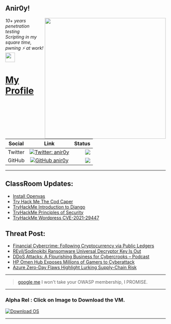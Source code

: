 <h2>Anir0y!</h2>
<img align='right' src="https://github-readme-stats.vercel.app/api?username=anir0y&show_icons=true&theme=dark" width="380">
<p><em>10+ years penetration testing<br>
  Scripting in my square time, pwning ⚡ at work!<img src="https://media.giphy.com/media/WUlplcMpOCEmTGBtBW/giphy.gif" width="30"> 
</em></p>



# [My Profile](https://anir0y.in/refer=githubreadme)

| Social   |      Link      | Status|
|----------|:-------------:|--:|
| Twitter |  [![Twitter: anir0y](https://img.shields.io/twitter/follow/anir0y?label=Follow%20me&style=plastic)](https://twitter.com/anir0y)| ![](https://img.shields.io/badge/Status-Online-blue)|
| GitHub |    [![GitHub anir0y](https://img.shields.io/github/followers/anir0y?label=Fork%20me&style=plastic)](https://github.com/anir0y)   | ![](https://img.shields.io/badge/Status-Online-blue)|


---

## ClassRoom Updates:

<!-- CLASS:START -->
- [Install Openvas](https://classroom.anir0y.in/post/howto-install-openvas/)
- [Try Hack Me The Cod Caper](https://classroom.anir0y.in/post/tryhackme-thecodcaper/)
- [TryHackMe Introduction to Django](https://classroom.anir0y.in/post/tryhackme-django/)
- [TryHackMe Principles of Security](https://classroom.anir0y.in/post/tryhackme-principlesofsecurity/)
- [TryHackMe Wordpress CVE-2021-29447](https://classroom.anir0y.in/post/tryhackme-wordpresscve202129447/)
<!-- CLASS:END -->

## Threat Post:

<!-- THREAT:START -->
- [Financial Cybercrime: Following Cryptocurrency via Public Ledgers](https://threatpost.com/financial-cybercrime-cryptocurrency-public-ledgers/169987/)
- [REvil/Sodinokibi Ransomware Universal Decryptor Key Is Out](https://threatpost.com/revil-sodinokibi-ransomware-universal-decryptor/169498/)
- [DDoS Attacks: A Flourishing Business for Cybercrooks – Podcast](https://threatpost.com/ddos-attacks-a-flourishing-business-for-cybercrooks-podcast/169473/)
- [HP Omen Hub Exposes Millions of Gamers to Cyberattack](https://threatpost.com/hp-omen-hub-gamers-cyberattack/169739/)
- [Azure Zero-Day Flaws Highlight Lurking Supply-Chain Risk](https://threatpost.com/azure-zero-day-supply-chain/169508/)
<!-- THREAT:END -->
---


> [google me](https://google.com/search?q=@anir0y) I won't take your OWASP membership, I PROMISE. 

---
### Alpha Rel : Click on Image to Download the VM.
[![Download OS](https://i.imgur.com/4RUjCIA.png)](https://sourceforge.net/projects/classroom-os/files/latest/download)

---


